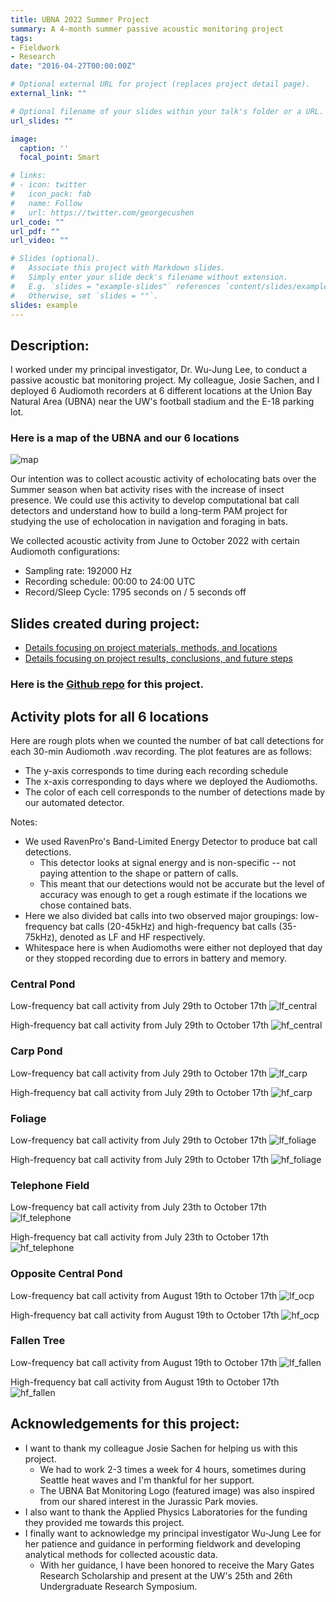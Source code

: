 ```yaml
---
title: UBNA 2022 Summer Project
summary: A 4-month summer passive acoustic monitoring project
tags:
- Fieldwork
- Research
date: "2016-04-27T00:00:00Z"

# Optional external URL for project (replaces project detail page).
external_link: ""

# Optional filename of your slides within your talk's folder or a URL.
url_slides: ""

image:
  caption: ''
  focal_point: Smart

# links:
# - icon: twitter
#   icon_pack: fab
#   name: Follow
#   url: https://twitter.com/georgecushen
url_code: ""
url_pdf: ""
url_video: ""

# Slides (optional).
#   Associate this project with Markdown slides.
#   Simply enter your slide deck's filename without extension.
#   E.g. `slides = "example-slides"` references `content/slides/example-slides.md`.
#   Otherwise, set `slides = ""`.
slides: example
---
```


## Description:

I worked under my principal investigator, Dr. Wu-Jung Lee, to conduct a passive acoustic bat monitoring project. My colleague, Josie Sachen, and I deployed 6 Audiomoth recorders at 6 different locations at the Union Bay Natural Area (UBNA) near the UW's football stadium and the E-18 parking lot.

### Here is a map of the UBNA and our 6 locations

![map](./featured_map.png)

Our intention was to collect acoustic activity of echolocating bats over the Summer season when bat activity rises with the increase of insect presence. We could use this activity to develop computational bat call detectors and understand how to build a long-term PAM project for studying the use of echolocation in navigation and foraging in bats.

We collected acoustic activity from June to October 2022 with certain Audiomoth configurations:
- Sampling rate: 192000 Hz 
- Recording schedule: 00:00 to 24:00 UTC
- Record/Sleep Cycle: 1795 seconds on / 5 seconds off

## Slides created during project:

- [Details focusing on project materials, methods, and locations](./20220830_summer.pdf)
- [Details focusing on project results, conclusions, and future steps](./20221109_recap.pdf)

### Here is the [Github repo](https://github.com/uw-echospace/union-bay-bats) for this project.

## Activity plots for all 6 locations

Here are rough plots when we counted the number of bat call detections for each 30-min Audiomoth .wav recording. The plot features are as follows:
- The y-axis corresponds to time during each recording schedule 
- The x-axis corresponding to days where we deployed the Audiomoths.
- The color of each cell corresponds to the number of detections made by our automated detector.

Notes:
- We used RavenPro's Band-Limited Energy Detector to produce bat call detections. 
   - This detector looks at signal energy and is non-specific -- not paying attention to the shape or pattern of calls. 
   - This meant that our detections would not be accurate but the level of accuracy was enough to get a rough estimate if the locations we chose contained bats.
- Here we also divided bat calls into two observed major groupings: low-frequency bat calls (20-45kHz) and high-frequency bat calls (35-75kHz), denoted as LF and HF respectively.
- Whitespace here is when Audiomoths were either not deployed that day or they stopped recording due to errors in battery and memory.

### Central Pond

Low-frequency bat call activity from July 29th to October 17th
![lf_central](./ActivityPlots/LFCentral.png)

High-frequency bat call activity from July 29th to October 17th
![hf_central](./ActivityPlots/HFCentral.png)

### Carp Pond

Low-frequency bat call activity from July 29th to October 17th
![lf_carp](./ActivityPlots/LFCarp.png)

High-frequency bat call activity from July 29th to October 17th
![hf_carp](./ActivityPlots/HFCarp.png)

### Foliage

Low-frequency bat call activity from July 29th to October 17th
![lf_foliage](./ActivityPlots/LFFoliage.png)

High-frequency bat call activity from July 29th to October 17th
![hf_foliage](./ActivityPlots/HFFoliage.png)

### Telephone Field

Low-frequency bat call activity from July 23th to October 17th
![lf_telephone](./ActivityPlots/LFTelephone.png)

High-frequency bat call activity from July 23th to October 17th
![hf_telephone](./ActivityPlots/HFTelephone.png)

### Opposite Central Pond

Low-frequency bat call activity from August 19th to October 17th
![lf_ocp](./ActivityPlots/LFOpposite.png)

High-frequency bat call activity from August 19th to October 17th
![hf_ocp](./ActivityPlots/HFOpposite.png)

### Fallen Tree

Low-frequency bat call activity from August 19th to October 17th
![lf_fallen](./ActivityPlots/LFFallen.png)

High-frequency bat call activity from August 19th to October 17th
![hf_fallen](./ActivityPlots/HFFallen.png)

## Acknowledgements for this project:

- I want to thank my colleague Josie Sachen for helping us with this project. 
   - We had to work 2-3 times a week for 4 hours, sometimes during Seattle heat waves and I'm thankful for her support.
   - The UBNA Bat Monitoring Logo (featured image) was also inspired from our shared interest in the Jurassic Park movies.
- I also want to thank the Applied Physics Laboratories for the funding they provided me towards this project.
- I finally want to acknowledge my principal investigator Wu-Jung Lee for her patience and guidance in performing fieldwork and developing analytical methods for collected acoustic data.
   - With her guidance, I have been honored to receive the Mary Gates Research Scholarship and present at the UW's 25th and 26th Undergraduate Research Symposium.
